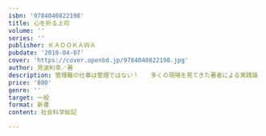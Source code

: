 ```yaml
---
isbn: '9784040822198'
title: 心を折る上司
volume: ''
series: ''
publisher: ＫＡＤＯＫＡＷＡ
pubdate: '2018-04-07'
cover: 'https://cover.openbd.jp/9784040822198.jpg'
author: 見波利幸／著
description: 管理職の仕事は管理ではない！　　多くの現場を見てきた著者による実践論
price: '800'
genre: ''
target: 一般
format: 新書
content: 社会科学総記

---
```

